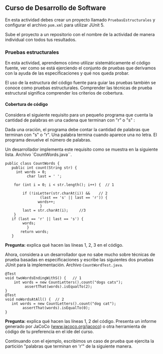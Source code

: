 ## Curso de Desarrollo de Software

En esta actividad debes crear un proyecto llamado `PruebasEstructurales` y configurar el archivo `pom.xml` para utilizar JUnit 5.

Sube el proyecto a un repositorio con el nombre de la actividad de manera individual con todos tus resultados.


### Pruebas estructurales 

En esta actividad, aprendemos cómo utilizar sistemáticamente el código fuente, ver como se está ejerciendo el conjunto de pruebas que derivamos con la ayuda de las especificaciones y qué nos queda probar. 

El uso de la estructura del código fuente para guiar las pruebas también se conoce como pruebas estructurales. Comprender las técnicas de prueba estructural significa comprender los criterios de cobertura. 

#### Cobertura de código

Considera el siguiente requisito para un pequeño programa que cuenta la cantidad de palabras en una cadena que terminan con "r" o "s" : 

Dada una oración, el programa debe contar la cantidad de palabras que terminan con "s" o "r". 
Una palabra termina cuando aparece una no letra. El programa devuelve el número de palabras. 

Un desarrollador implementa este requisito como se muestra en la siguiente lista. Archivo `CountWords.java``.

```
public class CountWords {
   public int count(String str) {
     int words = 0;
          char last = ' ';
   
    for (int i = 0; i < str.length(); i++) {  // 1

        if (!isLetter(str.charAt(i)) &&    // 2
                (last == 's' || last == 'r')) {
               words++;
                }
        last = str.charAt(i);     //3
    }
   if (last == 'r' || last == 's') {
        words; 
          }
       return words;
   }

```

**Pregunta:** explica qué hacen las líneas 1, 2, 3 en el código. 

Ahora, considera a un desarrollador que no sabe mucho sobre técnicas de prueba basadas en especificaciones y escribe las siguientes dos pruebas JUnit para la implementación. 
Archivo `CountWordTest.java`.


```
@Test
void twoWordsEndingWithS() {   // 1
    int words = new CountLetters().count("dogs cats");
         assertThat(words).isEqualTo(2);
}
@Test
void noWordsAtAll() {  // 2
   int words = new CountLetters().count("dog cat");
        assertThat(words).isEqualTo(0);
}
```

**Pregunta:** explica qué hacen las líneas 1, 2 del código. Presenta un informe generado por JaCoCo (www.jacoco.org/jacoco) o otra herramienta de código de tu preferencia en el ide del curso.  


Continuando con el ejemplo, escribimos un caso de prueba que ejercita la partición "palabras que terminan en 'r'" de la siguiente manera. 


```




